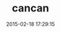 ---
layout: post
title:  "cancan"
repo:   "ryanb/cancan"
date:   2015-02-18 17:29:15
gemurl: http://github.com/ryanb/cancan
---